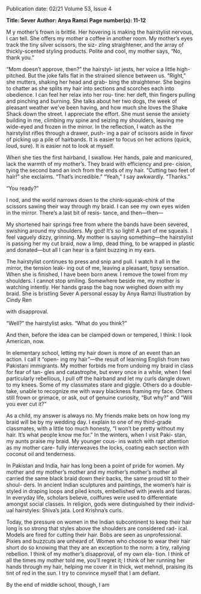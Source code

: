 Publication date: 02/21
Volume 53, Issue 4

**Title: Sever**
**Author: Anya Ramzi**
**Page number(s): 11-12**

M
y mother’s frown is brittle. Her hovering is 
making the hairstylist nervous, I can tell. She 
offers my mother a coffee in another room. My 
mother’s eyes track the tiny silver scissors, the siz-
zling straightener, and the array of thickly-scented 
styling products. Polite and cool, my mother says, 
“No, thank you.”

“Mom doesn’t approve, then?” the hairstyl-
ist jests, her voice a little high-pitched. But the 
joke falls flat in the strained silence between us. 
“Right,” she mutters, shaking her head and grab-
bing the straightener. She begins to chatter as 
she splits my hair into sections and scorches each 
into obedience. I can feel her relax into her rou-
tine: her deft, thin fingers pulling and pinching 
and burning. She talks about her two dogs, the 
week of pleasant weather we’ve been having, and 
how much she loves the Shake Shack down the 
street. I appreciate the effort. She must sense the 
anxiety building in me, climbing my spine and 
seizing my shoulders, leaving me wide-eyed and 
frozen in the mirror. In the reflection, I watch 
as the hairstylist rifles through a drawer, push-
ing a pair of scissors aside in favor of picking up 
a pile of hairbands. It is easier to focus on her 
actions (quick, loud, sure). It is easier not to look 
at myself. 

When she ties the first hairband, I swallow. Her 
hands, pale and manicured, lack the warmth of 
my mother’s. They braid with efficiency and pre-
cision, tying the second band an inch from the 
ends of my hair. “Cutting two feet of hair!” she 
exclaims. “That’s incredible.”
        	 “Yeah,” I say awkwardly. “Thanks.”

“You ready?”

I nod, and the world narrows down to the 
chink-squeak-chink of the scissors sawing their 
way through my braid. I can see my own eyes 
widen in the mirror. There’s a last bit of resis-
tance, and then—then—

My shortened hair springs free from where 
the bands have been severed, swishing around 
my shoulders. My god! It’s so light! A part of me 
squeals. I feel vaguely dizzy, grinning. My mother 
is saying something—the hairstylist is passing 
her my cut braid, now a limp, dead thing, to be 
wrapped in plastic and donated—but all I can 
hear is a faint buzzing in my ears.

The hairstylist continues to press and snip and 
pull. I watch it all in the mirror, the tension leak-
ing out of me, leaving a pleasant, tipsy sensation. 
When she is finished, I have been born anew. I 
remove the towel from my shoulders. I cannot 
stop smiling. Somewhere beside me, my mother 
is watching intently. Her hands grasp the bag now 
weighed down with my braid. She is bristling 
Sever
A personal essay by Anya Ramzi
Illustration by Cindy Ren

with disapproval.

“Well?” the hairstylist asks. “What do you 
think?”

And then, before the idea can be clamped 
down or tempered, I think: I look American, now.
 

 In elementary school, letting my hair down is 
more of an event than an action. I call it “open-
ing my hair”—the result of learning English from 
two Pakistani immigrants. My mother forbids me 
from undoing my braid in class for fear of tan-
gles and catastrophe, but every once in a while, 
when I feel particularly rebellious, I pull off the 
hairband and let my curls dangle down to my 
knees. Some of my classmates stare and giggle. 
Others do a double-take, unable to recognize me 
with wavy blackness framing my face. Others still 
frown or grimace, or ask, out of genuine curiosity, 
“But why?” and “Will you ever cut it?”  

As a child, my answer is always no. My friends 
make bets on how long my braid will be by my 
wedding day. I explain to one of my third-grade 
classmates, with a little too much honesty, “I 
won’t be pretty without my hair. It’s what people 
know me for.” In the winters, when I visit Paki-
stan, my aunts praise my braid. My younger cous-
ins watch with rapt attention as my mother care-
fully interweaves the locks, coating each section 
with coconut oil and tenderness.  

In Pakistan and India, hair has long been a 
point of pride for women. My mother and my 
mother’s mother and my mother’s mother’s 
mother all carried the same black braid down 
their backs, the same proud tilt to their shoul-
ders. In ancient Indian sculptures and paintings, 
the women’s hair is styled in draping loops and 
piled knots, embellished with jewels and tiaras. 
In everyday life, scholars believe, coiffures were 
used to differentiate amongst social classes. In 
religion, gods were distinguished by their individ-
ual hairstyles: Shiva’s jata. Lord Krishna’s curls.

Today, the pressure on women in the Indian 
subcontinent to keep their hair long is so strong 
that styles above the shoulders are considered rad-
ical. Models are fired for cutting their hair. Bobs 
are seen as unprofessional. Pixies and buzzcuts 
are unheard of. Women who choose to wear 
their hair short do so knowing that they are an 
exception to the norm: a tiny, rallying rebellion. I 
think of my mother’s disapproval, of my own ela-
tion. I think of all the times my mother told me, 
you’ll regret it; I think of her running her hands 
through my hair, helping me cover it in thick, 
wet mehndi, praising its tint of red in the sun. 
 I try to convince myself that I am defiant.

By the end of middle school, though, I am